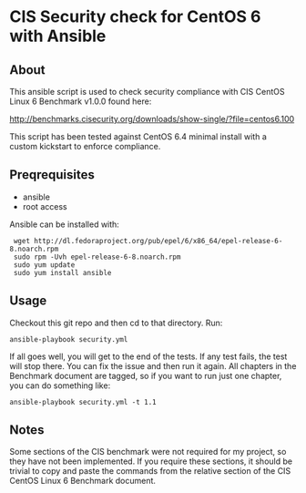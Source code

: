 # CIS Security check for CentOS 6 with Ansible

## About

This ansible script is used to check security compliance with CIS CentOS Linux 6 Benchmark v1.0.0 found here:

http://benchmarks.cisecurity.org/downloads/show-single/?file=centos6.100

This script has been tested against CentOS 6.4 minimal install with a custom kickstart to enforce compliance.

## Preqrequisites
- ansible
- root access

Ansible can be installed with:

````
 wget http://dl.fedoraproject.org/pub/epel/6/x86_64/epel-release-6-8.noarch.rpm
 sudo rpm -Uvh epel-release-6-8.noarch.rpm
 sudo yum update
 sudo yum install ansible
````

## Usage

Checkout this git repo and then cd to that directory.
Run:

`ansible-playbook security.yml`

If all goes well, you will get to the end of the tests. If any test fails, the test will stop there. You can fix the issue and then run it again. All chapters in the Benchmark document are tagged, so if you want to run just one chapter, you can do something like:

`ansible-playbook security.yml -t 1.1`

## Notes

Some sections of the CIS benchmark were not required for my project, so they have not been implemented. If you require these sections, it should be trivial to copy and paste the commands from the relative section of the CIS CentOS Linux 6 Benchmark document.
